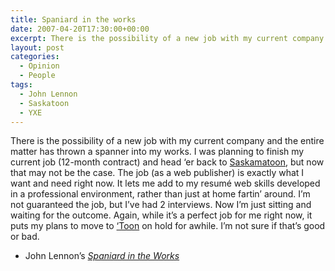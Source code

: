 ```yaml
---
title: Spaniard in the works
date: 2007-04-20T17:30:00+00:00
excerpt: There is the possibility of a new job with my current company and the entire matter has thrown a spanner into my works.
layout: post
categories:
  - Opinion
  - People
tags:
  - John Lennon
  - Saskatoon
  - YXE
---
```

There is the possibility of a new job with my current company and the entire matter has thrown a spanner into my works. I was planning to finish my current job (12-month contract) and head &#8216;er back to [Saskamatoon](http://en.wikipedia.org/wiki/Saskatoon), but now that may not be the case. The job (as a web publisher) is exactly what I want and need right now. It lets me add to my resumé web skills developed in a professional environment, rather than just at home fartin&#8217; around. I&#8217;m not guaranteed the job, but I&#8217;ve had 2 interviews. Now I&#8217;m just sitting and waiting for the outcome. Again, while it&#8217;s a perfect job for me right now, it puts my plans to move to [&#8216;Toon](http://www.tourismsaskatoon.com/) on hold for awhile. I&#8217;m not sure if that&#8217;s good or bad.

* John Lennon&#8217;s _[Spaniard in the Works](http://www.amazon.com/Spaniard-Works-John-Lennon/dp/1568492995)_